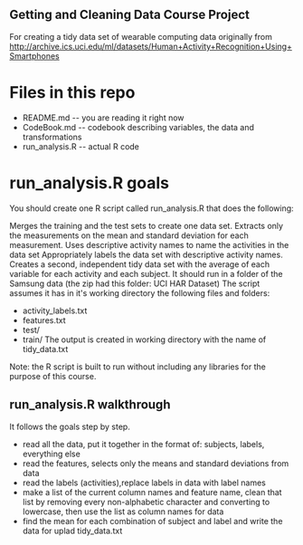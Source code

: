 ## Getting and Cleaning Data Course Project


For creating a tidy data set of wearable computing data originally from 
http://archive.ics.uci.edu/ml/datasets/Human+Activity+Recognition+Using+Smartphones

# Files in this repo

* README.md -- you are reading it right now
* CodeBook.md -- codebook describing variables, the data and transformations
* run_analysis.R -- actual R code

# run_analysis.R goals

You should create one R script called run_analysis.R that does the following:

Merges the training and the test sets to create one data set.
Extracts only the measurements on the mean and standard deviation for each measurement.
Uses descriptive activity names to name the activities in the data set
Appropriately labels the data set with descriptive activity names.
Creates a second, independent tidy data set with the average of each variable for each activity and each subject.
It should run in a folder of the Samsung data (the zip had this folder: UCI HAR Dataset) The script assumes it has 
in it's working directory the following files and folders:

* activity_labels.txt
* features.txt
* test/
* train/
The output is created in working directory with the name of tidy_data.txt

Note: the R script is built to run without including any libraries for the purpose of this course.


## run_analysis.R walkthrough

It follows the goals step by step.

* read all the data, put it together in the format of: subjects, labels, everything else
* read the features, selects only the means and standard deviations from data
* read the labels (activities),replace labels in data with label names
* make a list of the current column names and feature name, clean that list by removing every non-alphabetic character and converting to lowercase, then use the list as column names for data
* find the mean for each combination of subject and label and write the data for uplad tidy_data.txt
